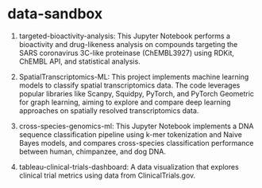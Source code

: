 # data-sandbox

1. targeted-bioactivity-analysis: This Jupyter Notebook performs a bioactivity and drug-likeness analysis on compounds targeting the SARS coronavirus 3C-like proteinase (ChEMBL3927) using RDKit, ChEMBL API, and statistical analysis.

2. SpatialTranscriptomics-ML: This project implements machine learning models to classify spatial transcriptomics data. The code leverages popular libraries like Scanpy, Squidpy, PyTorch, and PyTorch Geometric for graph learning, aiming to explore and compare deep learning approaches on spatially resolved transcriptomics data.

3. cross-species-genomics-ml: This Jupyter Notebook implements a DNA sequence classification pipeline using k-mer tokenization and Naive Bayes models, and compares cross-species classification performance between human, chimpanzee, and dog DNA.

4. tableau-clinical-trials-dashboard: A data visualization that explores clinical trial metrics using data from ClinicalTrials.gov.
